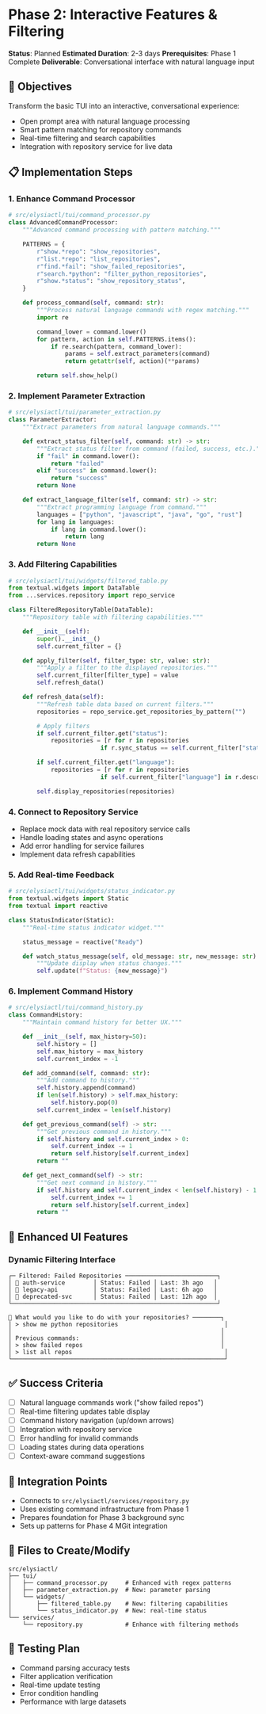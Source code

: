 # Phase 2: Interactive Features & Filtering
**Status**: Planned
**Estimated Duration**: 2-3 days
**Prerequisites**: Phase 1 Complete
**Deliverable**: Conversational interface with natural language input

## 🎯 Objectives

Transform the basic TUI into an interactive, conversational experience:
- Open prompt area with natural language processing
- Smart pattern matching for repository commands
- Real-time filtering and search capabilities
- Integration with repository service for live data

## 📋 Implementation Steps

### 1. Enhance Command Processor
```python
# src/elysiactl/tui/command_processor.py
class AdvancedCommandProcessor:
    """Advanced command processing with pattern matching."""

    PATTERNS = {
        r"show.*repo": "show_repositories",
        r"list.*repo": "list_repositories",
        r"find.*fail": "show_failed_repositories",
        r"search.*python": "filter_python_repositories",
        r"show.*status": "show_repository_status",
    }

    def process_command(self, command: str):
        """Process natural language commands with regex matching."""
        import re

        command_lower = command.lower()
        for pattern, action in self.PATTERNS.items():
            if re.search(pattern, command_lower):
                params = self.extract_parameters(command)
                return getattr(self, action)(**params)

        return self.show_help()
```

### 2. Implement Parameter Extraction
```python
# src/elysiactl/tui/parameter_extraction.py
class ParameterExtractor:
    """Extract parameters from natural language commands."""

    def extract_status_filter(self, command: str) -> str:
        """Extract status filter from command (failed, success, etc.)."""
        if "fail" in command.lower():
            return "failed"
        elif "success" in command.lower():
            return "success"
        return None

    def extract_language_filter(self, command: str) -> str:
        """Extract programming language from command."""
        languages = ["python", "javascript", "java", "go", "rust"]
        for lang in languages:
            if lang in command.lower():
                return lang
        return None
```

### 3. Add Filtering Capabilities
```python
# src/elysiactl/tui/widgets/filtered_table.py
from textual.widgets import DataTable
from ...services.repository import repo_service

class FilteredRepositoryTable(DataTable):
    """Repository table with filtering capabilities."""

    def __init__(self):
        super().__init__()
        self.current_filter = {}

    def apply_filter(self, filter_type: str, value: str):
        """Apply a filter to the displayed repositories."""
        self.current_filter[filter_type] = value
        self.refresh_data()

    def refresh_data(self):
        """Refresh table data based on current filters."""
        repositories = repo_service.get_repositories_by_pattern("")

        # Apply filters
        if self.current_filter.get("status"):
            repositories = [r for r in repositories
                          if r.sync_status == self.current_filter["status"]]

        if self.current_filter.get("language"):
            repositories = [r for r in repositories
                          if self.current_filter["language"] in r.description.lower()]

        self.display_repositories(repositories)
```

### 4. Connect to Repository Service
- Replace mock data with real repository service calls
- Handle loading states and async operations
- Add error handling for service failures
- Implement data refresh capabilities

### 5. Add Real-time Feedback
```python
# src/elysiactl/tui/widgets/status_indicator.py
from textual.widgets import Static
from textual import reactive

class StatusIndicator(Static):
    """Real-time status indicator widget."""

    status_message = reactive("Ready")

    def watch_status_message(self, old_message: str, new_message: str):
        """Update display when status changes."""
        self.update(f"Status: {new_message}")
```

### 6. Implement Command History
```python
# src/elysiactl/tui/command_history.py
class CommandHistory:
    """Maintain command history for better UX."""

    def __init__(self, max_history=50):
        self.history = []
        self.max_history = max_history
        self.current_index = -1

    def add_command(self, command: str):
        """Add command to history."""
        self.history.append(command)
        if len(self.history) > self.max_history:
            self.history.pop(0)
        self.current_index = len(self.history)

    def get_previous_command(self) -> str:
        """Get previous command in history."""
        if self.history and self.current_index > 0:
            self.current_index -= 1
            return self.history[self.current_index]
        return ""

    def get_next_command(self) -> str:
        """Get next command in history."""
        if self.history and self.current_index < len(self.history) - 1:
            self.current_index += 1
            return self.history[self.current_index]
        return ""
```

## 🎨 Enhanced UI Features

### Dynamic Filtering Interface
```
┌─ Filtered: Failed Repositories ──────────────────────────┐
│ 🔴 auth-service        │ Status: Failed │ Last: 3h ago   │
│ 🔴 legacy-api          │ Status: Failed │ Last: 6h ago   │
│ 🔴 deprecated-svc      │ Status: Failed │ Last: 12h ago  │
└──────────────────────────────────────────────────────────┘

💬 What would you like to do with your repositories? ────────┐
│ > show me python repositories                              │
│                                                           │
│ Previous commands:                                        │
│ > show failed repos                                       │
│ > list all repos                                           │
└────────────────────────────────────────────────────────────┘
```

## ✅ Success Criteria

- [ ] Natural language commands work ("show failed repos")
- [ ] Real-time filtering updates table display
- [ ] Command history navigation (up/down arrows)
- [ ] Integration with repository service
- [ ] Error handling for invalid commands
- [ ] Loading states during data operations
- [ ] Context-aware command suggestions

## 🔄 Integration Points

- Connects to `src/elysiactl/services/repository.py`
- Uses existing command infrastructure from Phase 1
- Prepares foundation for Phase 3 background sync
- Sets up patterns for Phase 4 MGit integration

## 📁 Files to Create/Modify

```
src/elysiactl/
├── tui/
│   ├── command_processor.py     # Enhanced with regex patterns
│   ├── parameter_extraction.py  # New: parameter parsing
│   └── widgets/
│       ├── filtered_table.py    # New: filtering capabilities
│       └── status_indicator.py  # New: real-time status
└── services/
    └── repository.py            # Enhance with filtering methods
```

## 🧪 Testing Plan

- Command parsing accuracy tests
- Filter application verification
- Real-time update testing
- Error condition handling
- Performance with large datasets